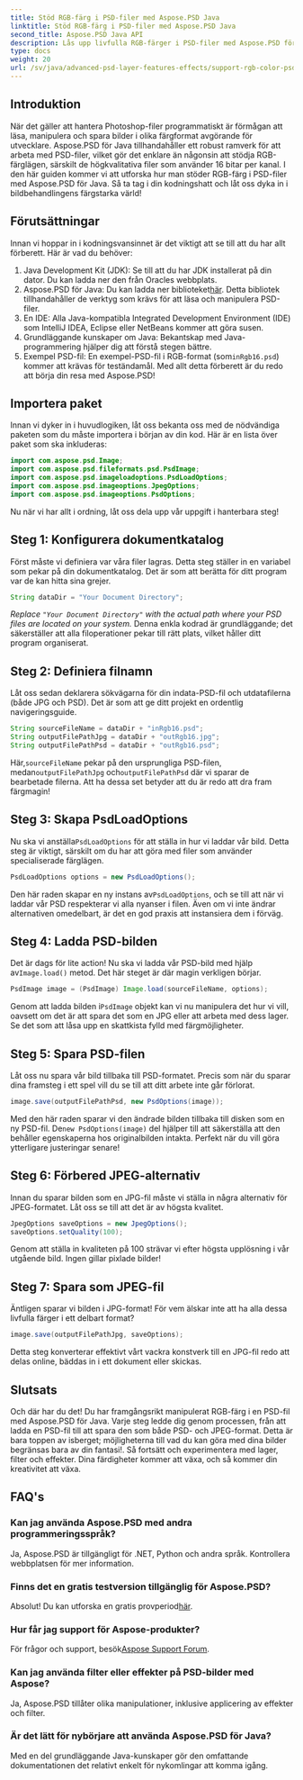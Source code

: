 ```yaml
---
title: Stöd RGB-färg i PSD-filer med Aspose.PSD Java
linktitle: Stöd RGB-färg i PSD-filer med Aspose.PSD Java
second_title: Aspose.PSD Java API
description: Lås upp livfulla RGB-färger i PSD-filer med Aspose.PSD för Java! Följ vår steg-för-steg-guide för att förbättra och spara dina bilder utan ansträngning.
type: docs
weight: 20
url: /sv/java/advanced-psd-layer-features-effects/support-rgb-color-psd-files/
---
```

## Introduktion
När det gäller att hantera Photoshop-filer programmatiskt är förmågan att läsa, manipulera och spara bilder i olika färgformat avgörande för utvecklare. Aspose.PSD för Java tillhandahåller ett robust ramverk för att arbeta med PSD-filer, vilket gör det enklare än någonsin att stödja RGB-färglägen, särskilt de högkvalitativa filer som använder 16 bitar per kanal. I den här guiden kommer vi att utforska hur man stöder RGB-färg i PSD-filer med Aspose.PSD för Java. Så ta tag i din kodningshatt och låt oss dyka in i bildbehandlingens färgstarka värld!
## Förutsättningar
Innan vi hoppar in i kodningsvansinnet är det viktigt att se till att du har allt förberett. Här är vad du behöver:
1. Java Development Kit (JDK): Se till att du har JDK installerat på din dator. Du kan ladda ner den från Oracles webbplats.
2.  Aspose.PSD för Java: Du kan ladda ner biblioteket[här](https://releases.aspose.com/psd/java/). Detta bibliotek tillhandahåller de verktyg som krävs för att läsa och manipulera PSD-filer.
3. En IDE: Alla Java-kompatibla Integrated Development Environment (IDE) som IntelliJ IDEA, Eclipse eller NetBeans kommer att göra susen.
4. Grundläggande kunskaper om Java: Bekantskap med Java-programmering hjälper dig att förstå stegen bättre.
5.  Exempel PSD-fil: En exempel-PSD-fil i RGB-format (som`inRgb16.psd`) kommer att krävas för teständamål.
Med allt detta förberett är du redo att börja din resa med Aspose.PSD!
## Importera paket
Innan vi dyker in i huvudlogiken, låt oss bekanta oss med de nödvändiga paketen som du måste importera i början av din kod. Här är en lista över paket som ska inkluderas:
```java
import com.aspose.psd.Image;
import com.aspose.psd.fileformats.psd.PsdImage;
import com.aspose.psd.imageloadoptions.PsdLoadOptions;
import com.aspose.psd.imageoptions.JpegOptions;
import com.aspose.psd.imageoptions.PsdOptions;
```
Nu när vi har allt i ordning, låt oss dela upp vår uppgift i hanterbara steg!
## Steg 1: Konfigurera dokumentkatalog
Först måste vi definiera var våra filer lagras. Detta steg ställer in en variabel som pekar på din dokumentkatalog. Det är som att berätta för ditt program var de kan hitta sina grejer.
```java
String dataDir = "Your Document Directory";
```
*Replace `"Your Document Directory"` with the actual path where your PSD files are located on your system.* 
Denna enkla kodrad är grundläggande; det säkerställer att alla filoperationer pekar till rätt plats, vilket håller ditt program organiserat.
## Steg 2: Definiera filnamn
Låt oss sedan deklarera sökvägarna för din indata-PSD-fil och utdatafilerna (både JPG och PSD). Det är som att ge ditt projekt en ordentlig navigeringsguide.
```java
String sourceFileName = dataDir + "inRgb16.psd";
String outputFilePathJpg = dataDir + "outRgb16.jpg";
String outputFilePathPsd = dataDir + "outRgb16.psd";
```
 Här,`sourceFileName` pekar på den ursprungliga PSD-filen, medan`outputFilePathJpg` och`outputFilePathPsd` där vi sparar de bearbetade filerna. Att ha dessa set betyder att du är redo att dra fram färgmagin!
## Steg 3: Skapa PsdLoadOptions
 Nu ska vi anställa`PsdLoadOptions` för att ställa in hur vi laddar vår bild. Detta steg är viktigt, särskilt om du har att göra med filer som använder specialiserade färglägen.
```java
PsdLoadOptions options = new PsdLoadOptions();
```
 Den här raden skapar en ny instans av`PsdLoadOptions`, och se till att när vi laddar vår PSD respekterar vi alla nyanser i filen. Även om vi inte ändrar alternativen omedelbart, är det en god praxis att instansiera dem i förväg.
## Steg 4: Ladda PSD-bilden
Det är dags för lite action! Nu ska vi ladda vår PSD-bild med hjälp av`Image.load()` metod. Det här steget är där magin verkligen börjar.
```java
PsdImage image = (PsdImage) Image.load(sourceFileName, options);
```
 Genom att ladda bilden i`PsdImage` objekt kan vi nu manipulera det hur vi vill, oavsett om det är att spara det som en JPG eller att arbeta med dess lager. Se det som att låsa upp en skattkista fylld med färgmöjligheter.
## Steg 5: Spara PSD-filen
Låt oss nu spara vår bild tillbaka till PSD-formatet. Precis som när du sparar dina framsteg i ett spel vill du se till att ditt arbete inte går förlorat.
```java
image.save(outputFilePathPsd, new PsdOptions(image));
```
 Med den här raden sparar vi den ändrade bilden tillbaka till disken som en ny PSD-fil. De`new PsdOptions(image)` del hjälper till att säkerställa att den behåller egenskaperna hos originalbilden intakta. Perfekt när du vill göra ytterligare justeringar senare!
## Steg 6: Förbered JPEG-alternativ
Innan du sparar bilden som en JPG-fil måste vi ställa in några alternativ för JPEG-formatet. Låt oss se till att det är av högsta kvalitet.
```java
JpegOptions saveOptions = new JpegOptions();
saveOptions.setQuality(100);
```
Genom att ställa in kvaliteten på 100 strävar vi efter högsta upplösning i vår utgående bild. Ingen gillar pixlade bilder! 
## Steg 7: Spara som JPEG-fil
Äntligen sparar vi bilden i JPG-format! För vem älskar inte att ha alla dessa livfulla färger i ett delbart format?
```java
image.save(outputFilePathJpg, saveOptions);
```
Detta steg konverterar effektivt vårt vackra konstverk till en JPG-fil redo att delas online, bäddas in i ett dokument eller skickas.
## Slutsats
Och där har du det! Du har framgångsrikt manipulerat RGB-färg i en PSD-fil med Aspose.PSD för Java. Varje steg ledde dig genom processen, från att ladda en PSD-fil till att spara den som både PSD- och JPEG-format. Detta är bara toppen av isberget; möjligheterna till vad du kan göra med dina bilder begränsas bara av din fantasi!.
Så fortsätt och experimentera med lager, filter och effekter. Dina färdigheter kommer att växa, och så kommer din kreativitet att växa.

## FAQ's
### Kan jag använda Aspose.PSD med andra programmeringsspråk?  
Ja, Aspose.PSD är tillgängligt för .NET, Python och andra språk. Kontrollera webbplatsen för mer information.
### Finns det en gratis testversion tillgänglig för Aspose.PSD?  
 Absolut! Du kan utforska en gratis provperiod[här](https://releases.aspose.com/).
### Hur får jag support för Aspose-produkter?  
 För frågor och support, besök[Aspose Support Forum](https://forum.aspose.com/c/psd/34).
### Kan jag använda filter eller effekter på PSD-bilder med Aspose?  
Ja, Aspose.PSD tillåter olika manipulationer, inklusive applicering av effekter och filter.
### Är det lätt för nybörjare att använda Aspose.PSD för Java?  
Med en del grundläggande Java-kunskaper gör den omfattande dokumentationen det relativt enkelt för nykomlingar att komma igång.